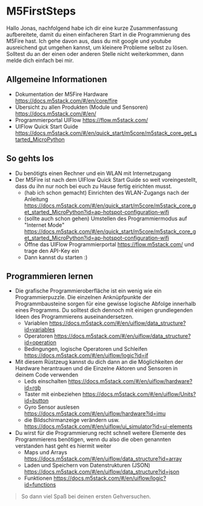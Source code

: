 # M5FirstSteps	

Hallo Jonas, 
nachfolgend habe ich dir eine kurze Zusammenfassung aufbereitete, damit du einen einfacheren Start in die Programmierung des M5Fire hast. Ich gehe davon aus, dass du mit google und youtube ausreichend gut umgehen kannst, um kleinere Probleme selbst zu lösen. Solltest du an der einen oder anderen Stelle nicht weiterkommen, dann melde dich einfach bei mir.

## Allgemeine Informationen
- Dokumentation der M5Fire Hardware https://docs.m5stack.com/#/en/core/fire
- Übersicht zu allen Produkten (Module und Sensoren) https://docs.m5stack.com/#/en/
- Programmierportal UIFlow https://flow.m5stack.com/
- UIFlow Quick Start Guide https://docs.m5stack.com/#/en/quick_start/m5core/m5stack_core_get_started_MicroPython

## So gehts los
* Du benötigts einen Rechner und ein WLAN mit Internetzugang
* Der M5Fire ist nach dem UIFlow Quick Start Guide so weit voreingestellt, dass du ihn nur noch bei euch zu Hause fertig eirichten musst. 
  - (hab ich schon gemacht) Einrichten des WLAN-Zugangs nach der Anleitung https://docs.m5stack.com/#/en/quick_start/m5core/m5stack_core_get_started_MicroPython?id=ap-hotspot-configuration-wifi
  - (sollte auch schon gehen) Umstellen des Programmiermodus auf "Internet Mode" https://docs.m5stack.com/#/en/quick_start/m5core/m5stack_core_get_started_MicroPython?id=ap-hotspot-configuration-wifi
  - Öffne das UIFlow Programmierportal https://flow.m5stack.com/ und trage den API-Key ein
  - Dann kannst du starten :)

## Programmieren lernen

* Die grafische Programmieroberfläche ist ein wenig wie ein Programmierpuzzle. Die einzelnen Anknüpfpunkte der Programmbausteine sorgen für eine gewisse logische Abfolge innerhalb eines Programms. Du solltest dich dennoch mit einigen grundlegenden Ideen des Programmierens auseinandersetzen. 
  - Variablen https://docs.m5stack.com/#/en/uiflow/data_structure?id=variables
  - Operatoren https://docs.m5stack.com/#/en/uiflow/data_structure?id=operation
  - Bedingungen, logische Operatoren und Schleifen https://docs.m5stack.com/#/en/uiflow/logic?id=if
* Mit diesem Rüstzeug kannst du dich dann an die Möglichkeiten der Hardware herantrauen und die Einzelne Aktoren und Sensoren in deinem Code verwenden
  - Leds einschalten https://docs.m5stack.com/#/en/uiflow/hardware?id=rgb
  - Taster mit einbeziehen https://docs.m5stack.com/#/en/uiflow/Units?id=button
  - Gyro Sensor auslesen https://docs.m5stack.com/#/en/uiflow/hardware?id=imu
  - die Bildschirmanzeige verändern usw. https://docs.m5stack.com/#/en/uiflow/ui_simulator?id=ui-elements
* Du wirst für die Programmierung recht schnell weitere Elemente des Programmierens benötigen, wenn du also die oben genannten verstanden hast geht es hiermit weiter
  - Maps und Arrays https://docs.m5stack.com/#/en/uiflow/data_structure?id=array
  - Laden und Speichern von Datenstrukturen (JSON) https://docs.m5stack.com/#/en/uiflow/data_structure?id=json
  - Funktionen https://docs.m5stack.com/#/en/uiflow/logic?id=functions

> So dann viel Spaß bei deinen ersten Gehversuchen.
